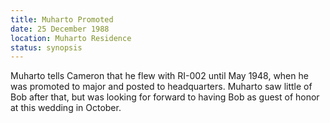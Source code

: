 ```yaml
---
title: Muharto Promoted
date: 25 December 1988
location: Muharto Residence
status: synopsis
---
```


Muharto
tells Cameron that he flew with RI-002 until May 1948, when he was
promoted to major and posted to headquarters. Muharto saw little of Bob
after that, but was looking for forward to having Bob as guest of honor
at this wedding in October.
